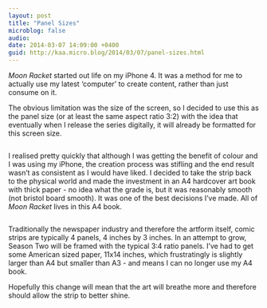 ```yaml
---
layout: post
title: "Panel Sizes"
microblog: false
audio: 
date: 2014-03-07 14:09:00 +0400
guid: http://kaa.micro.blog/2014/03/07/panel-sizes.html
---
```

<p><em>Moon Racket</em> started out life on my iPhone 4. It was a method for me to actually use my latest &lsquo;computer&rsquo; to create content, rather than just consume on it.</p>

<p>The obvious limitation was the size of the screen, so I decided to use this as the panel size (or at least the same aspect ratio 3:2) with the idea that eventually when I release the series digitally, it will already be formatted for this screen size.</p>

<p><img src="http://www.kaa.bz/uploads/2018/15527be017.jpg" alt="" /></p>

<p>I realised pretty quickly that although I was getting the benefit of colour and I was using my iPhone, the creation process was stifling and the end result wasn&rsquo;t as consistent as I would have liked. I decided to take the strip back to the physical world and made the investment in an A4 hardcover art book with thick paper - no idea what the grade is, but it was reasonably smooth (not bristol board smooth). It was one of the best decisions I&rsquo;ve made. All of <em>Moon Racket</em> lives in this A4 book.</p>

<p><img src="http://www.kaa.bz/uploads/2018/417fa9555f.jpg" alt="" /></p>

<p>Traditionally the newspaper industry and therefore the artform itself, comic strips are typically 4 panels, 4 inches by 3 inches. In an attempt to grow, Season Two will be framed with the typical 3:4 ratio panels. I&rsquo;ve had to get some American sized paper, 11x14 inches, which frustratingly is slightly larger than A4 but smaller than A3 - and means I can no longer use my A4 book.</p>

<p>Hopefully this change will mean that the art will breathe more and therefore should allow the strip to better shine.</p>

<p><img src="http://www.kaa.bz/uploads/2018/1eeee5b7cd.jpg" alt="" /></p>
